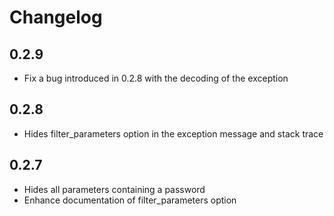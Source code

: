 # Changelog

## 0.2.9
- Fix a bug introduced in 0.2.8 with the decoding of the exception

## 0.2.8
- Hides filter_parameters option in the exception message and stack trace


## 0.2.7

- Hides all parameters containing a password
- Enhance documentation of filter_parameters option
